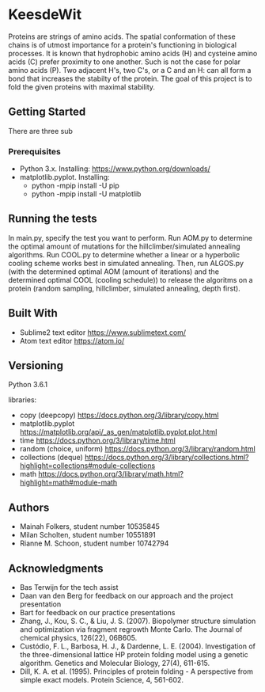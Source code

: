 # KeesdeWit

Proteins are strings of amino acids. The spatial conformation of these chains is of utmost importance for a protein's functioning in biological processes.
It is known that hydrophobic amino acids (H) and cysteine amino acids (C) prefer proximity to one another. Such is not the case for polar amino acids (P). Two adjacent H's, two C's, or a C and an H: can all form a bond that increases the stabilty of the protein. 
The goal of this project is to fold the given proteins with maximal stability.

## Getting Started
There are three sub

### Prerequisites
* Python 3.x. Installing: https://www.python.org/downloads/
* matplotlib.pyplot. Installing:
  * python -mpip install -U pip
  * python -mpip install -U matplotlib

## Running the tests
In main.py, specify the test you want to perform. Run AOM.py to determine the optimal amount of mutations for the hillclimber/simulated annealing algorithms. Run COOL.py to determine whether a linear or a hyperbolic cooling scheme works best in simulated annealing. Then, run ALGOS.py (with the determined optimal AOM (amount of iterations) and the determined optimal COOL (cooling schedule)) to release the algoritms on a protein (random sampling, hillclimber, simulated annealing, depth first).

## Built With

* Sublime2 text editor https://www.sublimetext.com/
* Atom text editor https://atom.io/

## Versioning

Python 3.6.1

libraries:
* copy (deepcopy) https://docs.python.org/3/library/copy.html
* matplotlib.pyplot https://matplotlib.org/api/_as_gen/matplotlib.pyplot.plot.html
* time https://docs.python.org/3/library/time.html
* random (choice, uniform)  https://docs.python.org/3/library/random.html
* collections (deque) https://docs.python.org/3/library/collections.html?highlight=collections#module-collections
* math https://docs.python.org/3/library/math.html?highlight=math#module-math

## Authors

* Mainah Folkers, student number 10535845
* Milan Scholten, student number 10551891
* Rianne M. Schoon, student number 10742794

## Acknowledgments

* Bas Terwijn for the tech assist
* Daan van den Berg for feedback on our approach and the project presentation
* Bart for feedback on our practice presentations
* Zhang, J., Kou, S. C., & Liu, J. S. (2007). Biopolymer structure simulation and optimization via fragment regrowth Monte Carlo. The Journal of chemical physics, 126(22), 06B605.
* Custódio, F. L., Barbosa, H. J., & Dardenne, L. E. (2004). Investigation of the three-dimensional lattice HP protein folding model using a genetic algorithm. Genetics and Molecular Biology, 27(4), 611-615.
* Dill, K. A. et al. (1995). Principles of protein folding - A perspective from simple exact models. Protein Science, 4, 561-602.
